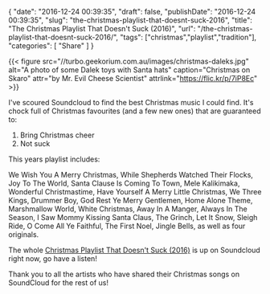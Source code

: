 {
    "date": "2016-12-24 00:39:35",
    "draft": false,
    "publishDate": "2016-12-24 00:39:35",
    "slug": "the-christmas-playlist-that-doesnt-suck-2016",
    "title": "The Christmas Playlist That Doesn't Suck (2016)",
    "url": "\/the-christmas-playlist-that-doesnt-suck-2016\/",
    "tags": ["christmas","playlist","tradition"],
    "categories": [
        "Share"
    ]
}

{{< figure src="//turbo.geekorium.com.au/images/christmas-daleks.jpg" alt="A photo of some Dalek toys with Santa hats" caption="Christmas on Skaro" attr="by Mr. Evil Cheese Scientist" attrlink="https://flic.kr/p/7iP8Ec" >}}

I've scoured Soundcloud to find the best Christmas music I could find. It's chock full of Christmas favourites (and a few new ones) that are guaranteed to:

1.  Bring Christmas cheer
2.  Not suck

This years playlist includes:

We Wish You A Merry Christmas, While Shepherds Watched Their Flocks, Joy To The World, Santa Clause Is Coming To Town, Mele Kalikimaka, Wonderful Christmastime, Have Yourself A Merry Little Christmas, We Three Kings, Drummer Boy, God Rest Ye Merry Gentlemen, Home Alone Theme, Marshmallow World, White Christmas, Away In A Manger, Always In The Season, I Saw Mommy Kissing Santa Claus, The Grinch, Let It Snow, Sleigh Ride, O Come All Ye Faithful, The First Noel, Jingle Bells, as well as four originals.

The whole [Christmas Playlist That Doesn't Suck (2016)](https://soundcloud.com/screenbeard/sets/christmas-playlist-2016) is up on Soundcloud right now, go have a listen!

Thank you to all the artists who have shared their Christmas songs on SoundCloud for the rest of us!
